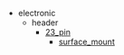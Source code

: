 * electronic
  * header
    * [23_pin](electronic/header/23_pin)
      * [surface_mount](electronic/header/23_pin/surface_mount)
